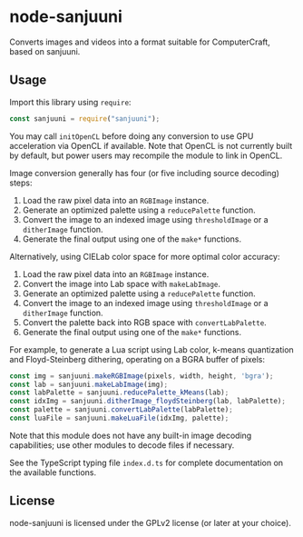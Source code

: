 # node-sanjuuni
Converts images and videos into a format suitable for ComputerCraft, based on sanjuuni.

## Usage
Import this library using `require`:

```js
const sanjuuni = require("sanjuuni");
```

You may call `initOpenCL` before doing any conversion to use GPU acceleration via OpenCL if available. Note that OpenCL is not currently built by default, but power users may recompile the module to link in OpenCL.

Image conversion generally has four (or five including source decoding) steps:
1. Load the raw pixel data into an `RGBImage` instance.
2. Generate an optimized palette using a `reducePalette` function.
3. Convert the image to an indexed image using `thresholdImage` or a `ditherImage` function.
4. Generate the final output using one of the `make*` functions.

Alternatively, using CIELab color space for more optimal color accuracy:
1. Load the raw pixel data into an `RGBImage` instance.
2. Convert the image into Lab space with `makeLabImage`.
3. Generate an optimized palette using a `reducePalette` function.
4. Convert the image to an indexed image using `thresholdImage` or a `ditherImage` function.
5. Convert the palette back into RGB space with `convertLabPalette`.
6. Generate the final output using one of the `make*` functions.

For example, to generate a Lua script using Lab color, k-means quantization and Floyd-Steinberg dithering, operating on a BGRA buffer of pixels:

```js
const img = sanjuuni.makeRGBImage(pixels, width, height, 'bgra');
const lab = sanjuuni.makeLabImage(img);
const labPalette = sanjuuni.reducePalette_kMeans(lab);
const idxImg = sanjuuni.ditherImage_floydSteinberg(lab, labPalette);
const palette = sanjuuni.convertLabPalette(labPalette);
const luaFile = sanjuuni.makeLuaFile(idxImg, palette);
```

Note that this module does not have any built-in image decoding capabilities; use other modules to decode files if necessary.

See the TypeScript typing file `index.d.ts` for complete documentation on the available functions.

## License
node-sanjuuni is licensed under the GPLv2 license (or later at your choice).
